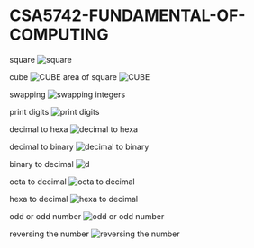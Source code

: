 # CSA5742-FUNDAMENTAL-OF-COMPUTING
square
![square](https://user-images.githubusercontent.com/112846448/215379705-8789dfab-2443-4cae-883b-c1254b596cde.jpg)

cube
![CUBE](https://user-images.githubusercontent.com/112846448/215379816-0a1fbf0b-368c-4748-9fb6-34ce4927f88a.jpg)
area of square
![CUBE](https://user-images.githubusercontent.com/112846448/215379952-29f0d99f-ac61-4dca-a687-b115793de024.jpg)

swapping
![swapping integers](https://user-images.githubusercontent.com/112846448/215380989-b6a04b8d-48d8-4f67-9aa5-597add2708a1.jpg)

print digits
![print digits](https://user-images.githubusercontent.com/112846448/215381089-3ec4752e-3378-4c81-af84-b7036112acd2.jpg)

decimal to hexa
![decimal to hexa](https://user-images.githubusercontent.com/112846448/215381236-55a5709c-3830-438a-ae86-47fbacbd3550.jpg)

decimal to binary
![decimal to binary](https://user-images.githubusercontent.com/112846448/215381329-812d79db-944f-44d8-a915-1f43caef06d0.jpg)

binary to decimal
![d](https://user-images.githubusercontent.com/112846448/215381413-8ec3ce98-5c2e-4a7e-915a-8fdc346c1007.jpg)

octa to decimal
![octa to decimal](https://user-images.githubusercontent.com/112846448/215381479-c59f7265-aa65-4557-84a2-c2066437953b.jpg)

hexa to decimal
![hexa to decimal](https://user-images.githubusercontent.com/112846448/215381558-c259f44d-11d9-4d96-993d-d792c3a35558.jpg)

odd or odd number
![odd or odd number](https://user-images.githubusercontent.com/112846448/215381696-2c3a4847-1fc0-409c-8d89-6df20ae5a15b.jpg)

reversing the number
![reversing the number](https://user-images.githubusercontent.com/112846448/215381737-f7fca02f-0f41-4f1d-b2f4-319a707a036d.jpg)

